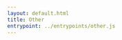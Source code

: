 ```yaml
---
layout: default.html
title: Other
entrypoint: ../entrypoints/other.js
---
```


<my-button></my-button>